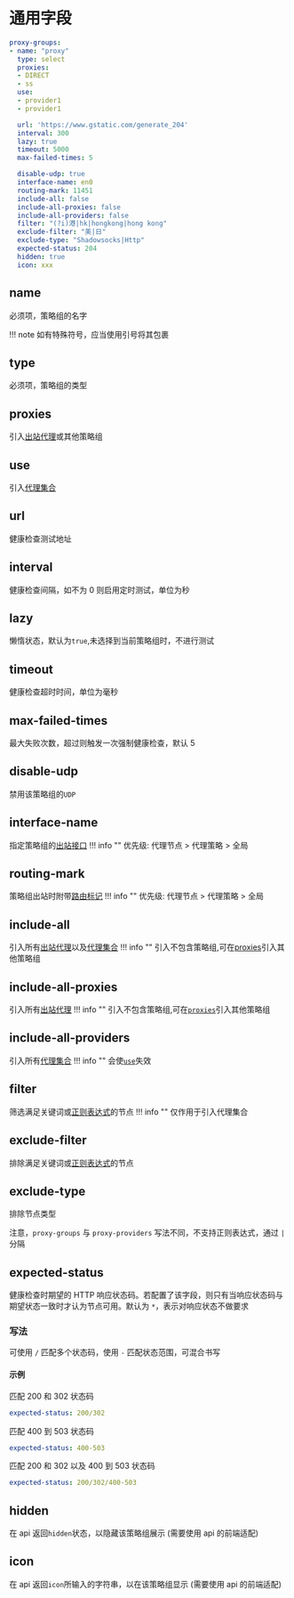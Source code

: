 # 通用字段

```{.yaml linenums="1"}
proxy-groups:
- name: "proxy"
  type: select
  proxies:
  - DIRECT
  - ss
  use:
  - provider1
  - provider1

  url: 'https://www.gstatic.com/generate_204'
  interval: 300
  lazy: true
  timeout: 5000
  max-failed-times: 5

  disable-udp: true
  interface-name: en0
  routing-mark: 11451
  include-all: false
  include-all-proxies: false
  include-all-providers: false
  filter: "(?i)港|hk|hongkong|hong kong"
  exclude-filter: "美|日"
  exclude-type: "Shadowsocks|Http"
  expected-status: 204
  hidden: true
  icon: xxx
```

## name

必须项，策略组的名字

!!! note
    如有特殊符号，应当使用引号将其包裹

## type

必须项，策略组的类型

## proxies

引入[出站代理](../proxies/index.md)或其他策略组

## use

引入[代理集合](../proxy-providers/index.md)

## url

健康检查测试地址

## interval

健康检查间隔，如不为 0 则启用定时测试，单位为秒

## lazy

懒惰状态，默认为`true`,未选择到当前策略组时，不进行测试

## timeout

健康检查超时时间，单位为毫秒

## max-failed-times

最大失败次数，超过则触发一次强制健康检查，默认 5

## disable-udp

禁用该策略组的`UDP`

## interface-name

指定策略组的[出站接口](../general.md#_11)
!!! info ""
    优先级: 代理节点 > 代理策略 > 全局

## routing-mark

策略组出站时附带[路由标记](../general.md#_12)
!!! info ""
    优先级: 代理节点 > 代理策略 > 全局

## include-all

引入所有[出站代理](../proxies/index.md)以及[代理集合](../proxy-providers/index.md)
!!! info ""
    引入不包含策略组,可在[proxies](./index.md#proxies)引入其他策略组

## include-all-proxies

引入所有[出站代理](../proxies/index.md)
!!! info ""
    引入不包含策略组,可在[`proxies`](./index.md#proxies)引入其他策略组

## include-all-providers

引入所有[代理集合](../proxy-providers/index.md)
!!! info ""
    会使[`use`](./index.md#use)失效

## filter

筛选满足关键词或[正则表达式](https://github.com/ziishaned/learn-regex/blob/master/translations/README-cn.md)的节点
!!! info ""
    仅作用于引入代理集合

## exclude-filter

排除满足关键词或[正则表达式](https://github.com/ziishaned/learn-regex/blob/master/translations/README-cn.md)的节点

## exclude-type

排除节点类型

注意，`proxy-groups` 与 `proxy-providers` 写法不同，不支持正则表达式，通过 `|` 分隔

## expected-status

健康检查时期望的 HTTP 响应状态码。若配置了该字段，则只有当响应状态码与期望状态一致时才认为节点可用。默认为 `*`，表示对响应状态不做要求

### 写法

可使用 `/` 匹配多个状态码，使用 `-` 匹配状态范围，可混合书写

#### 示例

匹配 200 和 302 状态码

```{.yaml linenums="1"}
expected-status: 200/302
```

匹配 400 到 503 状态码

```{.yaml linenums="1"}
expected-status: 400-503
```

匹配 200 和 302 以及 400 到 503 状态码

```{.yaml linenums="1"}
expected-status: 200/302/400-503
```

## hidden

在 api 返回`hidden`状态，以隐藏该策略组展示 (需要使用 api 的前端适配)

## icon

在 api 返回`icon`所输入的字符串，以在该策略组显示 (需要使用 api 的前端适配)

